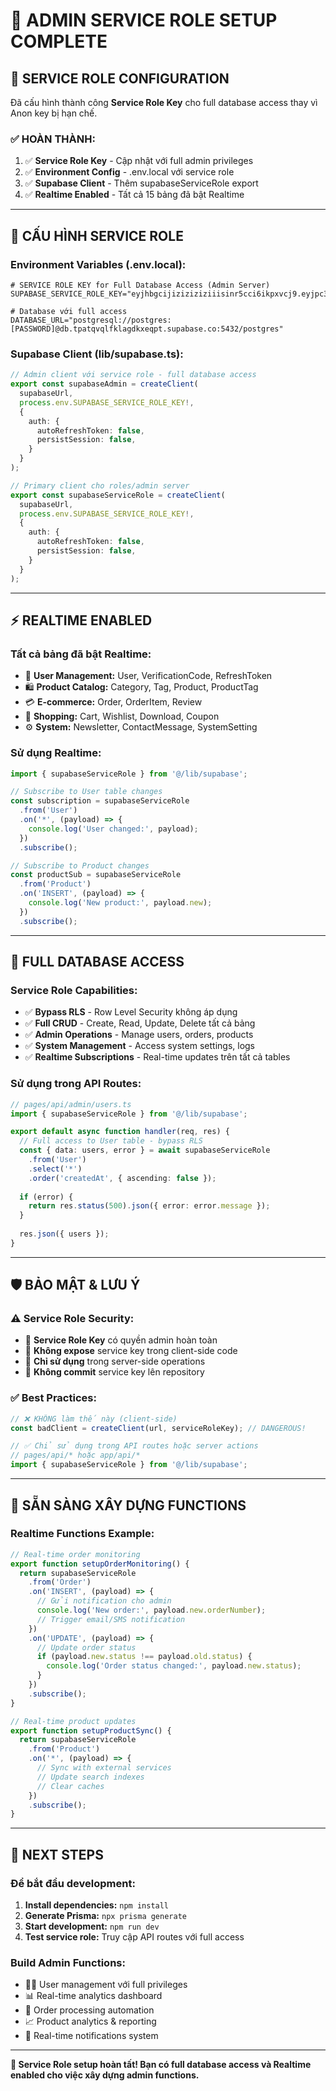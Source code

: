 # 🚀 ADMIN SERVICE ROLE SETUP COMPLETE

## 🔐 **SERVICE ROLE CONFIGURATION**

Đã cấu hình thành công **Service Role Key** cho full database access thay vì Anon key bị hạn chế.

### **✅ HOÀN THÀNH:**
1. ✅ **Service Role Key** - Cập nhật với full admin privileges  
2. ✅ **Environment Config** - .env.local với service role
3. ✅ **Supabase Client** - Thêm supabaseServiceRole export
4. ✅ **Realtime Enabled** - Tất cả 15 bảng đã bật Realtime

---

## 🔧 **CẤU HÌNH SERVICE ROLE**

### **Environment Variables (.env.local):**
```env
# SERVICE ROLE KEY for Full Database Access (Admin Server)
SUPABASE_SERVICE_ROLE_KEY="eyjhbgcijiziziziziiisinr5cci6ikpxvcj9.eyjpc3mioijzdxbhhhymfzzsisinjlziii6inrwyxrxdnfszmtsywdka3hlcxb0iiwicm9szsiszsi6innlcnzpy2vfcm9szsisimlhdci"

# Database với full access
DATABASE_URL="postgresql://postgres:[PASSWORD]@db.tpatqvqlfklagdkxeqpt.supabase.co:5432/postgres"
```

### **Supabase Client (lib/supabase.ts):**
```typescript
// Admin client với service role - full database access
export const supabaseAdmin = createClient(
  supabaseUrl,
  process.env.SUPABASE_SERVICE_ROLE_KEY!,
  {
    auth: {
      autoRefreshToken: false,
      persistSession: false,
    }
  }
);

// Primary client cho roles/admin server
export const supabaseServiceRole = createClient(
  supabaseUrl,
  process.env.SUPABASE_SERVICE_ROLE_KEY!,
  {
    auth: {
      autoRefreshToken: false,
      persistSession: false,
    }
  }
);
```

---

## ⚡ **REALTIME ENABLED**

### **Tất cả bảng đã bật Realtime:**
- 👥 **User Management:** User, VerificationCode, RefreshToken
- 🛍️ **Product Catalog:** Category, Tag, Product, ProductTag  
- 💳 **E-commerce:** Order, OrderItem, Review
- 🛒 **Shopping:** Cart, Wishlist, Download, Coupon
- ⚙️ **System:** Newsletter, ContactMessage, SystemSetting

### **Sử dụng Realtime:**
```typescript
import { supabaseServiceRole } from '@/lib/supabase';

// Subscribe to User table changes
const subscription = supabaseServiceRole
  .from('User')
  .on('*', (payload) => {
    console.log('User changed:', payload);
  })
  .subscribe();

// Subscribe to Product changes  
const productSub = supabaseServiceRole
  .from('Product') 
  .on('INSERT', (payload) => {
    console.log('New product:', payload.new);
  })
  .subscribe();
```

---

## 🔑 **FULL DATABASE ACCESS**

### **Service Role Capabilities:**
- ✅ **Bypass RLS** - Row Level Security không áp dụng
- ✅ **Full CRUD** - Create, Read, Update, Delete tất cả bảng
- ✅ **Admin Operations** - Manage users, orders, products
- ✅ **System Management** - Access system settings, logs
- ✅ **Realtime Subscriptions** - Real-time updates trên tất cả tables

### **Sử dụng trong API Routes:**
```typescript
// pages/api/admin/users.ts
import { supabaseServiceRole } from '@/lib/supabase';

export default async function handler(req, res) {
  // Full access to User table - bypass RLS
  const { data: users, error } = await supabaseServiceRole
    .from('User')
    .select('*')
    .order('createdAt', { ascending: false });
    
  if (error) {
    return res.status(500).json({ error: error.message });
  }
  
  res.json({ users });
}
```

---

## 🛡️ **BẢO MẬT & LƯU Ý**

### **⚠️ Service Role Security:**
- 🔴 **Service Role Key** có quyền admin hoàn toàn
- 🔴 **Không expose** service key trong client-side code
- 🔴 **Chỉ sử dụng** trong server-side operations
- 🔴 **Không commit** service key lên repository

### **✅ Best Practices:**
```typescript
// ❌ KHÔNG làm thế này (client-side)
const badClient = createClient(url, serviceRoleKey); // DANGEROUS!

// ✅ Chỉ sử dụng trong API routes hoặc server actions
// pages/api/* hoặc app/api/*
import { supabaseServiceRole } from '@/lib/supabase';
```

---

## 🎯 **SẴN SÀNG XÂY DỰNG FUNCTIONS**

### **Realtime Functions Example:**
```typescript
// Real-time order monitoring
export function setupOrderMonitoring() {
  return supabaseServiceRole
    .from('Order')
    .on('INSERT', (payload) => {
      // Gửi notification cho admin
      console.log('New order:', payload.new.orderNumber);
      // Trigger email/SMS notification
    })
    .on('UPDATE', (payload) => {
      // Update order status
      if (payload.new.status !== payload.old.status) {
        console.log('Order status changed:', payload.new.status);
      }
    })
    .subscribe();
}

// Real-time product updates
export function setupProductSync() {
  return supabaseServiceRole
    .from('Product')
    .on('*', (payload) => {
      // Sync with external services
      // Update search indexes
      // Clear caches
    })
    .subscribe();
}
```

---

## 🚀 **NEXT STEPS**

### **Để bắt đầu development:**
1. **Install dependencies:** `npm install`
2. **Generate Prisma:** `npx prisma generate`
3. **Start development:** `npm run dev`
4. **Test service role:** Truy cập API routes với full access

### **Build Admin Functions:**
- 👨‍💼 User management với full privileges
- 📊 Real-time analytics dashboard  
- 🛒 Order processing automation
- 📈 Product analytics & reporting
- 🔔 Real-time notifications system

---

**🎉 Service Role setup hoàn tất! Bạn có full database access và Realtime enabled cho việc xây dựng admin functions.**
